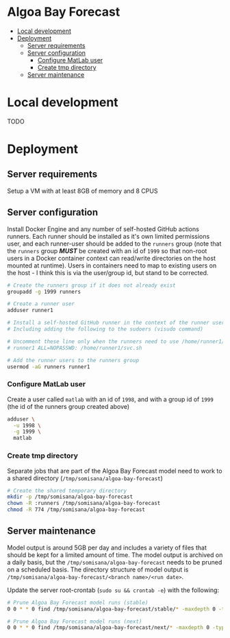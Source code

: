 # Algoa Bay Forecast

<!-- START doctoc generated TOC please keep comment here to allow auto update -->
<!-- DON'T EDIT THIS SECTION, INSTEAD RE-RUN doctoc TO UPDATE -->

- [Local development](#local-development)
- [Deployment](#deployment)
  - [Server requirements](#server-requirements)
  - [Server configuration](#server-configuration)
    - [Configure MatLab user](#configure-matlab-user)
    - [Create tmp directory](#create-tmp-directory)
  - [Server maintenance](#server-maintenance)

<!-- END doctoc generated TOC please keep comment here to allow auto update -->

# Local development

TODO

# Deployment

## Server requirements

Setup a VM with at least 8GB of memory and 8 CPUS

## Server configuration

Install Docker Engine and any number of self-hosted GitHub actions runners. Each runner should be installed as it's own limited permissions user, and each runner-user should be added to the `runners` group (note that the `runners` group **_MUST_** be created with an id of `1999` so that non-root users in a Docker container context can read/write directories on the host mounted at runtime). Users in containers need to map to existing users on the host - I think this is via the user/group id, but stand to be corrected.

```sh
# Create the runners group if it does not already exist
groupadd -g 1999 runners

# Create a runner user
adduser runner1

# Install a self-hosted GitHub runner in the context of the runner user (i.e. "runner1")
# Including adding the following to the sudoers (visudo command)

# Uncomment these line only when the runners need to use /home/runner1/svc.sh
# runner1 ALL=NOPASSWD: /home/runner1/svc.sh

# Add the runner users to the runners group
usermod -aG runners runner1
```

### Configure MatLab user

Create a user called `matlab` with an id of `1998`, and with a group id of `1999` (the id of the runners group created above)

```sh
adduser \
  -u 1998 \
  -g 1999 \
  matlab
```

### Create tmp directory

Separate jobs that are part of the Algoa Bay Forecast model need to work to a shared directory (`/tmp/somisana/algoa-bay-forecast`)

```sh
# Create the shared temporary directory
mkdir -p /tmp/somisana/algoa-bay-forecast
chown -R :runners /tmp/somisana/algoa-bay-forecast
chmod -R 774 /tmp/somisana/algoa-bay-forecast
```

## Server maintenance

Model output is around 5GB per day and includes a variety of files that should be kept for a limited amount of time. The model output is archived on a daily basis, but the `/tmp/somisana/algoa-bay-forecast` needs to be pruned on a scheduled basis. The directory structure of model output is `/tmp/somisana/algoa-bay-forecast/<branch name>/<run date>`.

Update the server root-crontab (`sudo su && crontab -e`) with the following:

```sh
# Prune Algoa Bay Forecast model runs (stable)
0 0 * * 0 find /tmp/somisana/algoa-bay-forecast/stable/* -maxdepth 0 -type d -ctime +7 -exec rm -rf {} \;

# Prune Algoa Bay Forecast model runs (next)
0 0 * * 0 find /tmp/somisana/algoa-bay-forecast/next/* -maxdepth 0 -type d -ctime +3 -exec rm -rf {} \;
```
